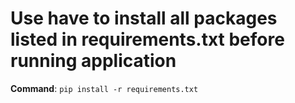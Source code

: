 # Use have to install all packages listed in requirements.txt before running application  
**Command**: `pip install -r requirements.txt`
